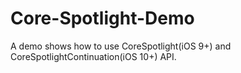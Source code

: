 # Core-Spotlight-Demo
A demo shows how to use CoreSpotlight(iOS 9+) and CoreSpotlightContinuation(iOS 10+) API.
